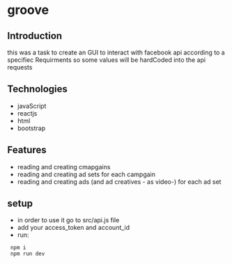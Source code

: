 # groove

## Introduction
this was a task to create an GUI to interact with facebook api according to a specifiec Requirments
so some values will be hardCoded into the api requests


## Technologies
- javaScript
- reactjs
- html
- bootstrap

## Features
- reading and creating cmapgains
- reading and creating ad sets for each campgain 
- reading and creating ads (and ad creatives - as video-) for each ad set

## setup

- in order to use it go to src/api.js file 
- add your access_token and account_id
- run:
```
 npm i
 npm run dev
```
